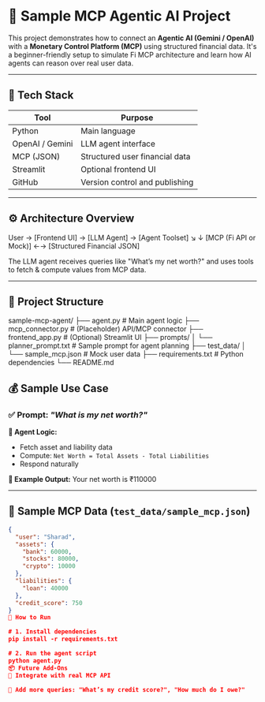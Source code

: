 # 🧠 Sample MCP Agentic AI Project

This project demonstrates how to connect an **Agentic AI (Gemini / OpenAI)** with a **Monetary Control Platform (MCP)** using structured financial data. It's a beginner-friendly setup to simulate Fi MCP architecture and learn how AI agents can reason over real user data.

---

## 🔧 Tech Stack

| Tool            | Purpose                             |
|-----------------|-------------------------------------|
| Python          | Main language                       |
| OpenAI / Gemini | LLM agent interface                 |
| MCP (JSON)      | Structured user financial data      |
| Streamlit       | Optional frontend UI                |
| GitHub          | Version control and publishing      |

---

## ⚙️ Architecture Overview
User → [Frontend UI] → [LLM Agent] → [Agent Toolset]
↘ ↓
[MCP (Fi API or Mock)] ←→ [Structured Financial JSON]

The LLM agent receives queries like "What’s my net worth?" and uses tools to fetch & compute values from MCP data.

---

## 📁 Project Structure

sample-mcp-agent/
├── agent.py # Main agent logic
├── mcp_connector.py # (Placeholder) API/MCP connector
├── frontend_app.py # (Optional) Streamlit UI
├── prompts/
│ └── planner_prompt.txt # Sample prompt for agent planning
├── test_data/
│ └── sample_mcp.json # Mock user data
├── requirements.txt # Python dependencies
└── README.md


## 💰 Sample Use Case

### ✅ Prompt: _"What is my net worth?"_

**🧠 Agent Logic:**
- Fetch asset and liability data
- Compute: `Net Worth = Total Assets - Total Liabilities`
- Respond naturally

**🔢 Example Output:**
Your net worth is ₹110000

---

## 🧪 Sample MCP Data (`test_data/sample_mcp.json`)

```json
{
  "user": "Sharad",
  "assets": {
    "bank": 60000,
    "stocks": 80000,
    "crypto": 10000
  },
  "liabilities": {
    "loan": 40000
  },
  "credit_score": 750
}
🚀 How to Run

# 1. Install dependencies
pip install -r requirements.txt

# 2. Run the agent script
python agent.py
📦 Future Add-Ons
🔐 Integrate with real MCP API

🧠 Add more queries: "What’s my credit score?", "How much do I owe?"




